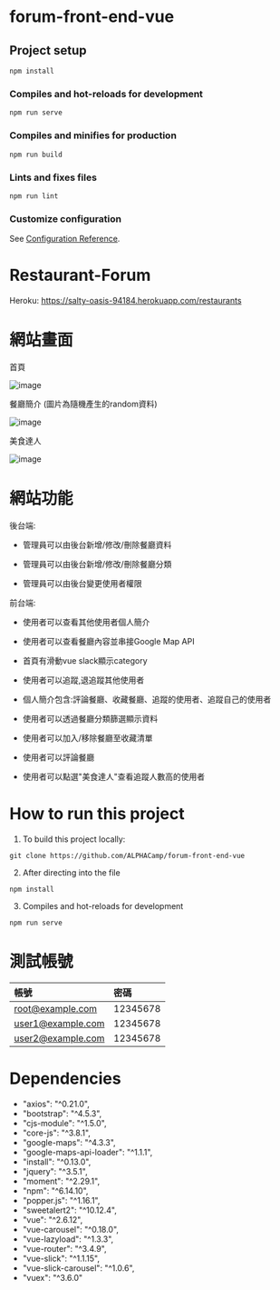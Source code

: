 # forum-front-end-vue

## Project setup
```
npm install
```

### Compiles and hot-reloads for development
```
npm run serve
```

### Compiles and minifies for production
```
npm run build
```

### Lints and fixes files
```
npm run lint
```

### Customize configuration
See [Configuration Reference](https://cli.vuejs.org/config/).



# Restaurant-Forum

Heroku: https://salty-oasis-94184.herokuapp.com/restaurants

# 網站畫面

首頁

![image](https://user-images.githubusercontent.com/65526955/103441801-46fbbc00-4c8b-11eb-902d-9ca7d6f2969a.png)

餐廳簡介 (圖片為隨機產生的random資料)

![image](https://user-images.githubusercontent.com/65526955/103442110-3d278800-4c8e-11eb-8dbd-0365c8317036.png)

美食達人

![image](https://user-images.githubusercontent.com/65526955/103442135-77912500-4c8e-11eb-87cb-bf0fe6f6ba30.png)


# 網站功能

後台端: 

+ 管理員可以由後台新增/修改/刪除餐廳資料

+ 管理員可以由後台新增/修改/刪除餐廳分類

+ 管理員可以由後台變更使用者權限

前台端: 


+ 使用者可以查看其他使用者個人簡介

+ 使用者可以查看餐廳內容並串接Google Map API

+ 首頁有滑動vue slack顯示category

+ 使用者可以追蹤,退追蹤其他使用者

+ 個人簡介包含:評論餐廳、收藏餐廳、追蹤的使用者、追蹤自己的使用者

+ 使用者可以透過餐廳分類篩選顯示資料

+ 使用者可以加入/移除餐廳至收藏清單

+ 使用者可以評論餐廳

+ 使用者可以點選"美食達人"查看追蹤人數高的使用者

# How to run this project
1. To build this project locally:
```
git clone https://github.com/ALPHACamp/forum-front-end-vue

```
2. After directing into the file
```
npm install
```
3. Compiles and hot-reloads for development
```
npm run serve
```


# 測試帳號
| 帳號 | 密碼 |
| :------------- | :------------- |
| root@example.com | 12345678  |
| user1@example.com | 12345678  |
| user2@example.com	| 12345678  |


# Dependencies

+ "axios": "^0.21.0",
+ "bootstrap": "^4.5.3",
+ "cjs-module": "^1.5.0",
+ "core-js": "^3.8.1",
+ "google-maps": "^4.3.3",
+ "google-maps-api-loader": "^1.1.1",
+ "install": "^0.13.0",
+ "jquery": "^3.5.1",
+ "moment": "^2.29.1",
+ "npm": "^6.14.10",
+ "popper.js": "^1.16.1",
+ "sweetalert2": "^10.12.4",
+ "vue": "^2.6.12",
+ "vue-carousel": "^0.18.0",
+ "vue-lazyload": "^1.3.3",
+ "vue-router": "^3.4.9",
+ "vue-slick": "^1.1.15",
+ "vue-slick-carousel": "^1.0.6",
+ "vuex": "^3.6.0"

